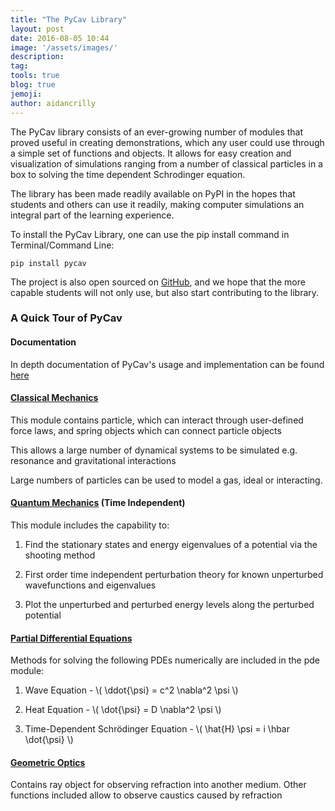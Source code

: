 ```yaml
---
title: "The PyCav Library"
layout: post
date: 2016-08-05 10:44
image: '/assets/images/'
description:
tag:
tools: true
blog: true
jemoji:
author: aidancrilly
---
```

<script type="text/x-mathjax-config">
  MathJax.Hub.Config({tex2jax: {inlineMath: [['$','$'], ['\\(','\\)']]}});
</script>
<script type="text/javascript" async
  src="https://cdn.mathjax.org/mathjax/latest/MathJax.js?config=TeX-AMS_CHTML">
</script>


The PyCav library consists of an ever-growing number of modules that proved useful in creating demonstrations, which any user could use through a simple set of functions and objects. It allows for easy creation and visualization of simulations ranging from a number of classical particles in a box to solving the time dependent Schrodinger equation.

The library has been made readily available on PyPI in the hopes that students and others can use it readily, making computer simulations an integral part of the learning experience.

To install the PyCav Library, one can use the pip install command in Terminal/Command Line:

    pip install pycav

The project is also open sourced on [GitHub](https://github.com/PyCav/PyCav-Library, "PyCav library on GitHub"), and we hope that the more capable students will not only use, but also start contributing to the library.

### A Quick Tour of PyCav

#### Documentation

In depth documentation of PyCav's usage and implementation can be found [here](http://pycav.readthedocs.io/en/latest/api/index.html)

#### [Classical Mechanics](http://pycav.readthedocs.io/en/latest/api/mechanics/index.html)

This module contains particle, which can interact through user-defined force laws, and spring objects which can connect particle objects

This allows a large number of dynamical systems to be simulated e.g. resonance and gravitational interactions

Large numbers of particles can be used to model a gas, ideal or interacting.

#### [Quantum Mechanics](http://pycav.readthedocs.io/en/latest/api/quantum/index.html) (Time Independent)

This module includes the capability to:

1. Find the stationary states and energy eigenvalues of a potential via the shooting method

2. First order time independent perturbation theory for known unperturbed wavefunctions and eigenvalues

3. Plot the unperturbed and perturbed energy levels along the perturbed potential

#### [Partial Differential Equations](http://pycav.readthedocs.io/en/latest/api/pde/index.html)

Methods for solving the following PDEs numerically are included in the pde module:

1. Wave Equation - \\( \\ddot{\\psi} = c^2 \\nabla^2 \\psi \\)

2. Heat Equation - \\( \\dot{\psi} = D \\nabla^2 \\psi \\)

3. Time-Dependent Schrödinger Equation - \\( \\hat{H} \\psi = i \\hbar \\dot{\\psi} \\)

#### [Geometric Optics](http://pycav.readthedocs.io/en/latest/api/optics/index.html)

Contains ray object for observing refraction into another medium. Other functions included allow to observe caustics caused by refraction

